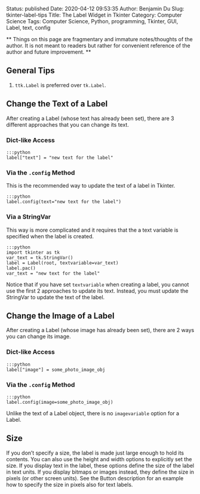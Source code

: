 Status: published
Date: 2020-04-12 09:53:35
Author: Benjamin Du
Slug: tkinter-label-tips
Title: The Label Widget in Tkinter
Category: Computer Science
Tags: Computer Science, Python, programming, Tkinter, GUI, Label, text, config

**
Things on this page are fragmentary and immature notes/thoughts of the author.
It is not meant to readers but rather for convenient reference of the author and future improvement.
**

## General Tips

1. `ttk.Label` is preferred over `tk.Label`.

## Change the Text of a Label

After creating a Label (whose text has already been set),
there are 3 different approaches that you can change its text.

### Dict-like Access

    :::python
    label["text"] = "new text for the label"

### Via the `.config` Method

This is the recommended way to update the text of a label in Tkinter.

    :::python
    label.config(text="new text for the label")

### Via a StringVar

This way is more complicated 
and it requires that the a text variable is specified 
when the label is created.

    :::python
    import tkinter as tk
    var_text = tk.StringVar()
    label = Label(root, textvariable=var_text)
    label.pac()
    var_text = "new text for the label"

Notice that if you have set `textvariable`
when creating a label,
you cannot use the first 2 approaches to update its text.
Instead,
you must update the StringVar to update the text of the label.

## Change the Image of a Label

After creating a Label (whose image has already been set),
there are 2 ways you can change its image.

### Dict-like Access

    :::python
    label["image"] = some_photo_image_obj

### Via the `.config` Method

    :::python
    label.config(image=some_photo_image_obj)

Unlike the text of a Label object, 
there is no `imagevariable` option for a Label.

## Size 

If you don’t specify a size, 
the label is made just large enough to hold its contents. 
You can also use the height and width options to explicitly set the size. 
If you display text in the label, these options define the size of the label in text units. 
If you display bitmaps or images instead, they define the size in pixels (or other screen units). 
See the Button description for an example how to specify the size in pixels also for text labels.
